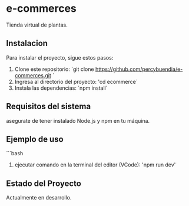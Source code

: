 # e-commerces
Tienda virtual de plantas.

## Instalacion 

Para instalar el proyecto, sigue estos pasos:

1. Clone este repositorio: ´git clone https://github.com/percybuendia/e-commerces.git ´
2. Ingresa al directorio del proyecto: 'cd ecommerce´
3. Instala las dependencias: ´npm install´

## Requisitos del sistema

asegurate de tener instalado Node.js y npm en tu máquina.

## Ejemplo de uso 

´´´bash

1. ejecutar comando en la terminal del editor (VCode): 'npm run dev'

## Estado del Proyecto

Actualmente en desarrollo.
